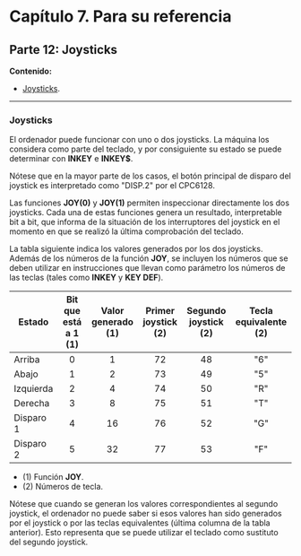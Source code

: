# Capítulo 7. Para su referencia
## Parte 12: Joysticks

**Contenido:**

* [Joysticks](#parte-12-joysticks).

***



### Joysticks

El ordenador puede funcionar con uno o dos joysticks. La máquina los considera como parte del teclado, y por consiguiente su estado se puede determinar con **INKEY** e **INKEY$**.

Nótese que en la mayor parte de los casos, el botón principal de disparo del joystick es interpretado como "DISP.2" por el CPC6128.

Las funciones **JOY(0)** y **JOY(1)** permiten inspeccionar directamente los dos joysticks. Cada una de estas funciones genera un resultado, interpretable bit a bit, que informa de la situación de los interruptores del joystick en el momento en que se realizó la última comprobación del teclado. 

La tabla siguiente indica los valores generados por los dos joysticks. Además de los números de la función **JOY**, se incluyen los números que se deben utilizar en instrucciones que llevan como parámetro los números de las teclas (tales como **INKEY** y **KEY DEF**). 

| Estado    | Bit que<br />está a 1 (1) | Valor<br />generado (1) | Primer<br />joystick (2) | Segundo<br />joystick (2) | Tecla<br />equivalente (2) |
| --------- | :-----------------------: | :---------------------: | :----------------------: | :-----------------------: | :------------------------: |
| Arriba    |             0             |            1            |            72            |            48             |            "6"             |
| Abajo     |             1             |            2            |            73            |            49             |            "5"             |
| Izquierda |             2             |            4            |            74            |            50             |            "R"             |
| Derecha   |             3             |            8            |            75            |            51             |            "T"             |
| Disparo 1 |             4             |           16            |            76            |            52             |            "G"             |
| Disparo 2 |             5             |           32            |            77            |            53             |            "F"             |

* (1) Función **JOY**.
* (2) Números de tecla.


Nótese que cuando se generan los valores correspondientes al segundo joystick, el ordenador no puede saber si esos valores han sido generados por el joystick o por las teclas equivalentes (última columna de la tabla anterior). Esto representa que se puede utilizar el teclado como sustituto del segundo joystick. 


